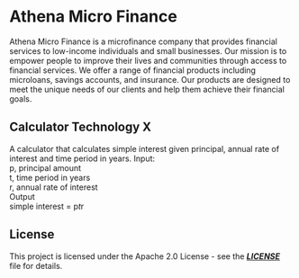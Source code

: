 # Athena Micro Finance

Athena Micro Finance is a microfinance company that provides financial services to low-income individuals and small businesses. Our mission is to empower people to improve their lives and communities through access to financial services. We offer a range of financial products including microloans, savings accounts, and insurance. Our products are designed to meet the unique needs of our clients and help them achieve their financial goals.


## Calculator Technology X
A calculator that calculates simple interest given principal, annual rate of interest and time period in years.
Input:  
   p, principal amount  
   t, time period in years  
   r, annual rate of interest  
Output  
   simple interest = p*t*r  


## License

This project is licensed under the Apache 2.0 License - see the ***[LICENSE](https://github.com/jslicense/Apache-2.0/blob/main/Apache-2.0.md)*** file for details.
